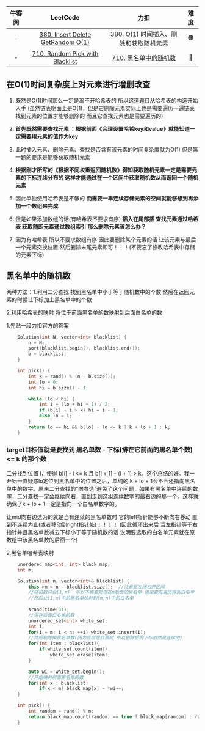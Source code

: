 

| 牛客网 |                           LeetCode                           |                             力扣                             | 难度 |
| :----: | :----------------------------------------------------------: | :----------------------------------------------------------: | :--: |
|   -    | [380. Insert Delete GetRandom O(1)](https://leetcode.com/problems/insert-delete-getrandom-o1/) | [380. O(1) 时间插入、删除和获取随机元素](https://leetcode.cn/problems/insert-delete-getrandom-o1/) |  🟠   |
|   -    | [710. Random Pick with Blacklist](https://leetcode.com/problems/random-pick-with-blacklist/) | [710. 黑名单中的随机数](https://leetcode.cn/problems/random-pick-with-blacklist/) |  🔴   |

## 在O(1)时间复杂度上对元素进行增删改查

1. 既然是O(1)时间那么一定是离不开哈希表的  所以这道题目从哈希表的构造开始入手 (虽然链表明面上是O(1)，但是它删除元素实际上也是需要遍历一遍链表找到元素的位置才能够删除的  而且它查找元素也是需要遍历的)

2. **首先既然需要查找元素 ：根据前面《合理设置哈希key和value》就能知道一定需要用元素的值作为key**

3. 此时插入元素、删除元素、查找是否含有该元素的时间复杂度就为O(1)    但是第一题的要求是能够获取随机元素

4. **根据刚才所写的《根据不同权重返回随机数》得知获取随机元素一定是需要元素的下标连续分布的   这样才能通过在一个区间中获取随机数从而返回一个随机元素**

5. 因此单独使用哈希表是不够的   **而需要一串连续存储元素的空间就能够想到再添加一个数组来完成**

6. 但是如果添加数组的话(有哈希表不要求有序)    **插入在尾部插    查找元素通过哈希表   获取随即元素通过数组索引   那么删除元素该怎么办？**

7. 因为有哈希表  所以不要求数组有序   因此要删除某个元素的话   让该元素与最后一个元素交换位置   然后删除末尾元素即可！！！(不要忘了修改哈希表中存储的元素下标)



## 黑名单中的随机数

两种方法：1.利用二分查找 找到黑名单中小于等于随机数中的个数   然后在返回元素的时候让下标加上黑名单中的个数

2.利用哈希表的映射  将位于前面黑名单的数映射到后面白名单的数

1.先贴一段力扣官方的答案

```c++
    Solution(int N, vector<int> blacklist) {
        n = N;
        sort(blacklist.begin(), blacklist.end());
        b = blacklist;
    }

    int pick() {
        int k = rand() % (n - b.size());
        int lo = 0;
        int hi = b.size() - 1;

        while (lo < hi) {
            int i = (lo + hi + 1) / 2;
            if (b[i] - i > k) hi = i - 1;
            else lo = i;
        }
        return lo == hi && b[lo] - lo <= k ? k + lo + 1 : k;
    }
```

### target目标值就是要找到 黑名单数 - 下标(排在它前面的黑名单个数) <= k 的那个数

二分找到位置 i，使得 b[i] - i <= k 且 b[i + 1] - (i + 1) > k。这个总结的好。我一开始一直疑惑lo定位到黑名单中的位置之后，单纯的 k + lo + 1会不会还指向黑名单中的数字。原来二分查找的“向右选”避免了这个问题，如果有黑名单中连续的数字，二分查找一定会继续向右，直到走到这组连续数字的最右边的那一个。这样就确保了k + lo + 1一定是指向一个白名单数字的。

让mid向右边选为的就是当有连续的黑名单数时  它的left指针能够不断向右移动  直到不连续为止(或者移动到right指针处)！！！！ (因此循环出来后  当左指针等于右指针并且黑名单数减去下标小于等于随机数的话  说明要选取的白名单元素就在原数组中该黑名单数的后面一个)



2.黑名单哈希表映射

```c++
    unordered_map<int, int> black_map;
    int m;

    Solution(int n, vector<int>& blacklist) {
        this->m = n - blacklist.size();  //注意是左闭右开区间
        //随机数只会[1,m)  所以不需要处理在m后面的黑名单 但是要先遍历得到白名单
        //然后让[1,m)中的黑名单映射到[m,n)中的白名单
        
        srand(time(0));
        //保存后面白名单的数
        unordered_set<int> white_set;
        int i;
        for(i = m; i < n; ++i) white_set.insert(i);
        //然后剔除掉黑名单数(因为底层是红黑树 所以剔除后的下标依然是连续的)
        for(int item : blacklist){
            if(white_set.count(item))
                white_set.erase(item);
        }

        auto wi = white_set.begin();
        //开始映射前面黑名单的数
        for(int x : blacklist)
            if(x < m) black_map[x] = *wi++;
    }

    int pick() {
        int random = rand() % m;
        return black_map.count(random) == true ? black_map[random] : random;
    }
```

